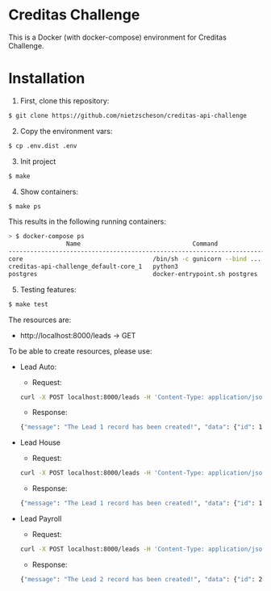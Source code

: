 Creditas Challenge
==============

This is a Docker (with docker-compose) environment for Creditas Challenge.

# Installation

1. First, clone this repository:

```bash
$ git clone https://github.com/nietzscheson/creditas-api-challenge
```
2. Copy the environment vars:

```bash
$ cp .env.dist .env
```
3. Init project
```bash
$ make
```
4. Show containers:
```bash
$ make ps
```
This results in the following running containers:
```bash
> $ docker-compose ps
                Name                               Command                  State               Ports
--------------------------------------------------------------------------------------------------------------
core                                    /bin/sh -c gunicorn --bind ...   Up             0.0.0.0:8000->8000/tcp
creditas-api-challenge_default-core_1   python3                          Exit 0
postgres                                docker-entrypoint.sh postgres    Up (healthy)   0.0.0.0:5432->5432/tcp
```
5. Testing features:
```bash
$ make test
```
The resources are:

- http://localhost:8000/leads -> GET

To be able to create resources, please use:

  - Lead Auto:

    - Request: 
    ```bash 
    curl -X POST localhost:8000/leads -H 'Content-Type: application/json' -d '{ "type": "AUTO", "name": "Isabella Angulo", "telephone": "123456789", "email": "isabella@angulo.com", "rfc": "ABCD1234567890", "address": "Calle 1", "auto": { "model": "Ford", "price": "500000.00"}}'
    ```
    - Response:
    ```bash
    {"message": "The Lead 1 record has been created!", "data": {"id": 1, "type": "AUTO", "status": "APROVE", "name": "Isabella Angulo", "telephone": "123456789", "email": "isabella@angulo.com", "rfc": "ABCD1234567890", "address": "Calle 1", "auto": {"id": 1, "model": "Ford", "price": 500000.0}}}
    ```
  - Lead House
    - Request:
    ```bash
    curl -X POST localhost:8000/leads -H 'Content-Type: application/json' -d '{ "type": "HOUSE", "name": "Emmanuel Angulo", "telephone": "123456789", "email": "emmanuel@angulo.com", "rfc": "ABCD1234567890", "address": "Calle 2", "house": { "address": "CDMX", "price": "200000.00"}}'
    ```
    - Response:
    ```bash
    {"message": "The Lead 1 record has been created!", "data": {"id": 1, "type": "HOUSE", "status": "APROVE", "name": "Emmanuel Angulo", "telephone": "123456789", "email": "emmanuel@angulo.com", "rfc": "ABCD1234567890", "address": "Calle 2", "house": {"id": 1, "address": "CDMX", "price": 200000.0}}}
    ```
  - Lead Payroll
    - Request:
    ```bash
    curl -X POST localhost:8000/leads -H 'Content-Type: application/json' -d '{ "type": "PAYROLL", "name": "Dulce Agar", "telephone": "123456789", "email": "isabella@angulo.com", "rfc": "ABCD1234567890", "address": "Calle 3", "payroll": { "company": "ABCD inc.", "admission_at": "15"}}'
    ```
    - Response:
    ```bash
    {"message": "The Lead 2 record has been created!", "data": {"id": 2, "type": "PAYROLL", "status": "APROVE", "name": "Dulce Agar", "telephone": "123456789", "email": "isabella@angulo.com", "rfc": "ABCD1234567890", "address": "Calle 3", "payroll": {"id": 1, "company": "ABCD inc.", "admission_at": "15"}}}
    ```
    